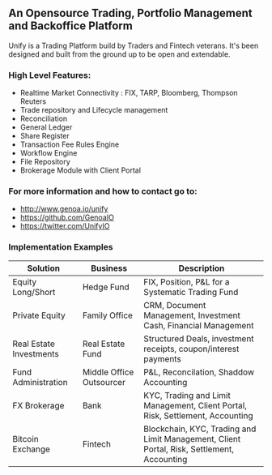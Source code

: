 ## An Opensource Trading, Portfolio Management and Backoffice Platform

Unify is a Trading Platform build by Traders and Fintech veterans. It's been designed and built from the ground up to be open and extendable.

### High Level Features:
* Realtime Market Connectivity : FIX, TARP, Bloomberg, Thompson Reuters
* Trade repository and Lifecycle management
* Reconciliation
* General Ledger
* Share Register
* Transaction Fee Rules Engine
* Workflow Engine
* File Repository
* Brokerage Module with Client Portal

### For more information and how to contact go to:
* http://www.genoa.io/unify
* https://github.com/GenoaIO
* https://twitter.com/UnifyIO

### Implementation Examples
Solution | Business | Description
-------- | -------- | -----------
Equity Long/Short | Hedge Fund | FIX, Position, P&L for a Systematic Trading Fund
Private Equity | Family Office | CRM, Document Management, Investment Cash, Financial Management
Real Estate Investments | Real Estate Fund | Structured Deals, investment receipts, coupon/interest payments
Fund Administration | Middle Office Outsourcer | P&L, Reconcilation, Shaddow Accounting
FX Brokerage | Bank | KYC, Trading and Limit Management, Client Portal, Risk, Settlement, Accounting
Bitcoin Exchange | Fintech | Blockchain, KYC, Trading and Limit Management, Client Portal, Risk, Settlement, Accounting
